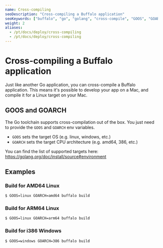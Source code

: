 ```yaml
---
name: Cross-compiling
seoDescription: "Cross-compiling a Buffalo application"
seoKeywords: ["buffalo", "go", "golang", "cross-compile", "GOOS", "GOARCH", "linux", "arm", "windows", "mac"]
weight: 2
aliases:
  - /pt/docs/deploy/cross-compiling
  - /pt/docs/deploy/cross-compiling
---
```


# Cross-compiling a Buffalo application

Just like another Go application, you can cross-compile a Buffalo application. This means it's possible to develop your app on a Mac, and compile it for a Linux target on your Mac.

## GOOS and GOARCH

The Go toolchain supports cross-compilation out of the box. You just need to provide the `GOOS` and `GOARCH` env variables.
* `GOOS` sets the target OS (e.g. linux, windows, etc.)
* `GOARCH` sets the target CPU architecture (e.g. amd64, 386, etc.)

You can find the list of supported targets here: https://golang.org/doc/install/source#environment

## Examples

### Build for AMD64 Linux

```bash
$ GOOS=linux GOARCH=amd64 buffalo build
```

### Build for ARM64 Linux

```bash
$ GOOS=linux GOARCH=arm64 buffalo build
```

### Build for i386 Windows

```bash
$ GOOS=windows GOARCH=386 buffalo build
```
